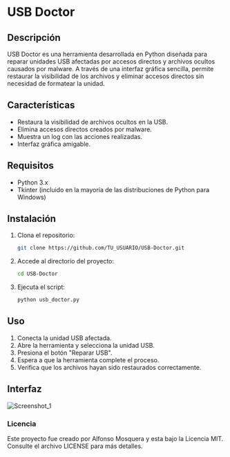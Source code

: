 # USB Doctor

## Descripción
USB Doctor es una herramienta desarrollada en Python diseñada para reparar unidades USB afectadas por accesos directos y archivos ocultos causados por malware. A través de una interfaz gráfica sencilla, permite restaurar la visibilidad de los archivos y eliminar accesos directos sin necesidad de formatear la unidad.

## Características
- Restaura la visibilidad de archivos ocultos en la USB.
- Elimina accesos directos creados por malware.
- Muestra un log con las acciones realizadas.
- Interfaz gráfica amigable.

## Requisitos
- Python 3.x
- Tkinter (incluido en la mayoría de las distribuciones de Python para Windows)

## Instalación
1. Clona el repositorio:
   ```sh
   git clone https://github.com/TU_USUARIO/USB-Doctor.git
   ```
2. Accede al directorio del proyecto:
   ```sh
   cd USB-Doctor
   ```
3. Ejecuta el script:
   ```sh
   python usb_doctor.py
   ```

## Uso
1. Conecta la unidad USB afectada.
2. Abre la herramienta y selecciona la unidad USB.
3. Presiona el botón "Reparar USB".
4. Espera a que la herramienta complete el proceso.
5. Verifica que los archivos hayan sido restaurados correctamente.

## Interfaz

![Screenshot_1](https://github.com/user-attachments/assets/15952e46-d2d2-4ddf-b41b-f866f38d6372)

### Licencia
Este proyecto fue creado por Alfonso Mosquera y esta bajo la Licencia MIT. Consulte el archivo LICENSE para más detalles.
